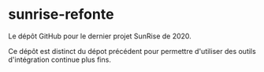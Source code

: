 # sunrise-refonte
Le dépôt GitHub pour le dernier projet SunRise de 2020.

Ce dépôt est distinct du dépot précédent pour permettre d'utiliser des 
outils d'intégration continue plus fins.
